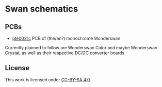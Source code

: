 # Swan schematics

## PCBs

* [pte0021c](/pte0021c) PCB of (the/an?) monochrome Wonderswan

Currently planned to follow are Wonderswan Color and maybe Wonderswan Crystal, as well as their respective DC/DC converter boards.

## License

This work is licensed under [CC-BY-SA 4.0](LICENSE).

